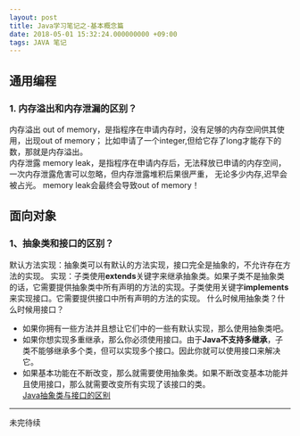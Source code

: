```yaml
---
layout: post
title: Java学习笔记之-基本概念篇
date: 2018-05-01 15:32:24.000000000 +09:00
tags: JAVA 笔记
---
```


## 通用编程
### 1. 内存溢出和内存泄漏的区别？

内存溢出 out of memory，是指程序在申请内存时，没有足够的内存空间供其使用，出现out of memory；
比如申请了一个integer,但给它存了long才能存下的数，那就是内存溢出。<br>
内存泄露 memory leak，是指程序在申请内存后，无法释放已申请的内存空间，一次内存泄露危害可以忽略，但内存泄露堆积后果很严重，
无论多少内存,迟早会被占光。
memory leak会最终会导致out of memory！


## 面向对象
### 1、抽象类和接口的区别？
默认方法实现：抽象类可以有默认的方法实现，接口完全是抽象的，不允许存在方法的实现。
实现：子类使用**extends**关键字来继承抽象类。如果子类不是抽象类的话，它需要提供抽象类中所有声明的方法的实现。子类使用关键字**implements**来实现接口。它需要提供接口中所有声明的方法的实现。
什么时候用抽象类？什么时候用接口？
*   如果你拥有一些方法并且想让它们中的一些有默认实现，那么使用抽象类吧。
*   如果你想实现多重继承，那么你必须使用接口。由于**Java不支持多继承**，子类不能够继承多个类，但可以实现多个接口。因此你就可以使用接口来解决它。
*   如果基本功能在不断改变，那么就需要使用抽象类。如果不断改变基本功能并且使用接口，那么就需要改变所有实现了该接口的类。
<br>[Java抽象类与接口的区别](http://www.importnew.com/12399.html)<br>

----
未完待续
